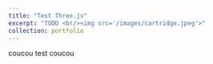 ```yaml
---
title: "Test Three.js"
excerpt: "TODO <br/><img src='/images/cartridge.jpeg'>"
collection: portfolio
---
```


coucou test coucou

<script src="https://cdnjs.cloudflare.com/ajax/libs/three.js/r121/three.min.js"></script>
<div id='cube'></div>


<style>

.threejs {
  position: relative;
  width: 100%;
  padding-top: 56.25%; /* 16:9 aspect ratio */
}
.threejs > * {
  position: absolute;
  top: 0;
  bottom: 0;
  left: 0;
  right: 0;
}

</style>

<div class='threejs'>
    <div id='cube'></div>
</div>

<script>
var container = document.getElementById('cube');
var width = container.clientWidth;
var height = container.clientHeight;


// scene
scene = new THREE.Scene();
scene.background = new THREE.Color(0xffffff);
geometry = new THREE.BoxGeometry(1, 1, 1);
material = new THREE.MeshNormalMaterial();
mesh = new THREE.Mesh(geometry, material);
scene.add(mesh);

// camera
camera = new THREE.PerspectiveCamera(70, width / height, 0.01, 10);
camera.position.z = 2;

// renderer
renderer = new THREE.WebGLRenderer({ antialias: true });
renderer.setPixelRatio(window.devicePixelRatio);
renderer.setSize(width, height);
container.appendChild(renderer.domElement);

// animation
function animate() {
  requestAnimationFrame(animate);
  mesh.rotation.x += 0.005;
  mesh.rotation.y += 0.01;
  renderer.render(scene, camera);
}

</script>

